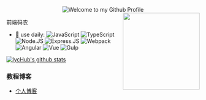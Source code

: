 <div align="center">
  <img src="https://github.com/BrunnerLivio/brunnerlivio/blob/master/images/welcome.png?raw=true" style="max-width: 100%;" alt="Welcome to my Github Profile" />
</div>
<img align='right' src='https://cdn.jsdelivr.net/gh/moezx/cdn@3.2.1/img/other/iloli.gif' width='200'>

前端码农

- 🚀 use daily:
  ![JavaScript](https://img.shields.io/badge/-JavaScript-black?style=plastic&logo=javascript)
  ![TypeScript](https://img.shields.io/badge/-TypeScript-black?style=plastic&logo=typescript)
  ![Node.JS](https://img.shields.io/badge/-Node.JS-black?style=plastic&logo=Node.js)
  ![Express.JS](https://img.shields.io/badge/-Express.JS-c7b198?style=plastic&logo=Express.JS)
  ![Webpack](https://img.shields.io/badge/-Webpack-black?style=plastic&logo=webpack)
  ![Angular](https://img.shields.io/badge/-Angular-3b2e5a?style=plastic&logo=angular)
  ![Vue](https://img.shields.io/badge/-Vue-3b2e5a?style=plastic&logo=vue)
  ![Gulp](https://img.shields.io/badge/-Gulp-3b2e5a?style=plastic&logo=gulp)

[![lycHub's github stats](https://github-readme-stats.vercel.app/api?username=lycHub&theme=dark&show_icons=true)](https://github.com/caoyus)

### 教程博客

- [个人博客](http://nagisa.tech/)
